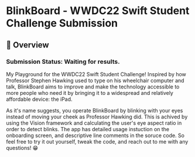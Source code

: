# BlinkBoard - WWDC22 Swift Student Challenge Submission
## 👀 Overview
###  Submission Status: Waiting for results.
My Playground for the WWDC22 Swift Student Challenge! Inspired by how Professor Stephen Hawking used to type on his wheelchair computer and talk, BlinkBoard aims to improve and make the technology accessible to more people who need it by bringing it to a widespread and relatively affordable device: the iPad. 

As it's name suggests, you operate BlinkBoard by blinking with your eyes instead of moving your cheek as Professor Hawking did. This is achived by using the Vision framework and calculating the user's eye aspect ratio in order to detect blinks. The app has detailed usage instuction on the onboarding screen, and descriptive line comments in the soruce code. So feel free to try it out yourself, tweak the code, and reach out to me with any questions! 😁
